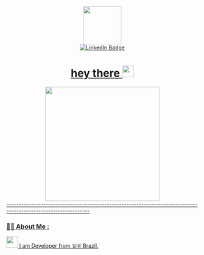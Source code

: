 <div id="header" align="center">
  <img src="https://media.giphy.com/media/TFPdmm3rdzeZ0kP3zG/giphy-downsized.gif" width="100" />
  <div id="badges">
     <a href="https://www.linkedin.com/in/alexandre-muniz-de-almeida-48b87340/">
    <img src="https://img.shields.io/badge/LinkedIn-blue?style=for-the-badge&logo=linkedin&logoColor=white" alt="LinkedIn Badge"/>
</div>
  <img src="https://komarev.com/ghpvc/?username=alexandremdealmeida&style=flat-square&color=blue" alt=""/>
  <h1>
  hey there
  <img src="https://media.giphy.com/media/hvRJCLFzcasrR4ia7z/giphy.gif" width="30px"/>
</h1>
  <div align="center">
    <img src= "https://media.giphy.com/media/HwBlFQZFcAoUcPHZdX/giphy.gif" width="300"/>
</div>
</div>
----------------------------------------------------------------------------------------------------------------

### :man_technologist: About Me :
<img src="https://media.giphy.com/media/WUlplcMpOCEmTGBtBW/giphy.gif" width="30"> I am Developer from :brazil: Brazil.
